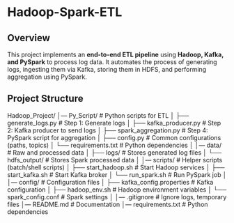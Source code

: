 # Hadoop-Spark-ETL  

## **Overview**  
This project implements an **end-to-end ETL pipeline** using **Hadoop, Kafka, and PySpark** to process log data. It automates the process of generating logs, ingesting them via Kafka, storing them in HDFS, and performing aggregation using PySpark.  

## **Project Structure**  

Hadoop_Project/ │— Py_Script/ # Python scripts for ETL
│ ├── generate_logs.py # Step 1: Generate logs
│ ├── kafka_producer.py # Step 2: Kafka producer to send logs
│ ├── spark_aggregation.py # Step 4: PySpark script for aggregation
│ ├── config.py # Common configurations (paths, topics)
│ └── requirements.txt # Python dependencies
│
│— data/ # Raw and processed data
│ ├── logs/ # Stores generated log files
│ └── hdfs_output/ # Stores Spark processed data
│
│— scripts/ # Helper scripts (batch/shell scripts)
│ ├── start_hadoop.sh # Start Hadoop services
│ ├── start_kafka.sh # Start Kafka broker
│ └── run_spark.sh # Run PySpark job
│
│— config/ # Configuration files
│ ├── kafka_config.properties # Kafka configuration
│ ├── hadoop_env.sh # Hadoop environment variables
│ └── spark_config.conf # Spark settings
│
│— .gitignore # Ignore logs, temporary files
│— README.md # Documentation
│— requirements.txt # Python dependencies
